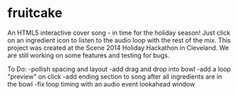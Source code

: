 fruitcake
=========
An HTML5 interactive cover song - in time for the holiday season! Just click on an ingredient icon to listen to the audio loop with the rest of the mix.
This project was created at the Scene 2014 Holiday Hackathon in Cleveland. We are still working on some features and testing for bugs.

To Do:
  -pollish spacing and layout
  -add drag and drop into bowl
  -add a loop "preview" on click
  -add ending section to song after all ingredients are in the bowl
  -fix loop timing with an audio event lookahead window
